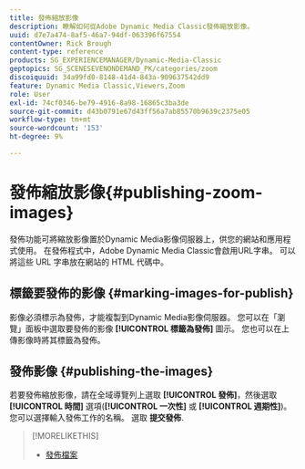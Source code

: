 ```yaml
---
title: 發佈縮放影像
description: 瞭解如何從Adobe Dynamic Media Classic發佈縮放影像。
uuid: d7e7a474-8af5-46a7-94df-063396f67554
contentOwner: Rick Brough
content-type: reference
products: SG_EXPERIENCEMANAGER/Dynamic-Media-Classic
geptopics: SG_SCENESEVENONDEMAND_PK/categories/zoom
discoiquuid: 34a99fd0-8148-41d4-843a-909637542dd9
feature: Dynamic Media Classic,Viewers,Zoom
role: User
exl-id: 74cf0346-be79-4916-8a98-16865c3ba3de
source-git-commit: d43b0791e67d43ff56a7ab85570b9639c2375e05
workflow-type: tm+mt
source-wordcount: '153'
ht-degree: 9%

---
```


# 發佈縮放影像{#publishing-zoom-images}

發佈功能可將縮放影像置於Dynamic Media影像伺服器上，供您的網站和應用程式使用。 在發佈程式中，Adobe Dynamic Media Classic會啟用URL字串。 可以將這些 URL 字串放在網站的 HTML 代碼中。

## 標籤要發佈的影像 {#marking-images-for-publish}

影像必須標示為發佈，才能複製到Dynamic Media影像伺服器。 您可以在「瀏覽」面板中選取要發佈的影像 **[!UICONTROL 標籤為發佈]** 圖示。 您也可以在上傳影像時將其標籤為發佈。

## 發佈影像 {#publishing-the-images}

若要發佈縮放影像，請在全域導覽列上選取 **[!UICONTROL 發佈]**，然後選取 **[!UICONTROL 時間]** 選項(**[!UICONTROL 一次性]** 或 **[!UICONTROL 週期性]**)。 您可以選擇輸入發佈工作的名稱。 選取 **提交發佈**.

>[!MORELIKETHIS]
>
>* [發佈檔案](publishing-files.md#publishing_files)

